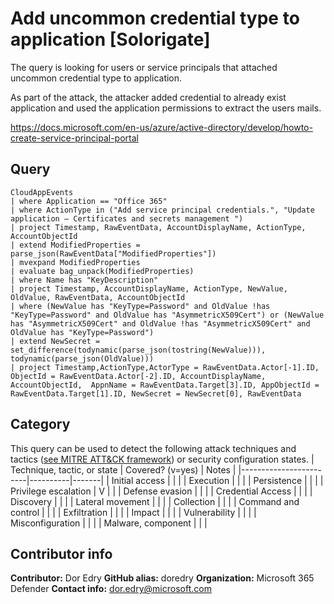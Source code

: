 # Add uncommon credential type to application [Solorigate] 
The query is looking for users or service principals that attached uncommon credential type to application. 

As part of the attack, the attacker added credential to already exist application and used the application permissions to extract the users mails.

 https://docs.microsoft.com/en-us/azure/active-directory/develop/howto-create-service-principal-portal

## Query
```
CloudAppEvents
| where Application == "Office 365"
| where ActionType in ("Add service principal credentials.", "Update application – Certificates and secrets management ")
| project Timestamp, RawEventData, AccountDisplayName, ActionType, AccountObjectId
| extend ModifiedProperties = parse_json(RawEventData["ModifiedProperties"])
| mvexpand ModifiedProperties
| evaluate bag_unpack(ModifiedProperties)
| where Name has "KeyDescription"
| project Timestamp, AccountDisplayName, ActionType, NewValue, OldValue, RawEventData, AccountObjectId
| where (NewValue has "KeyType=Password" and OldValue !has "KeyType=Password" and OldValue has "AsymmetricX509Cert") or (NewValue has "AsymmetricX509Cert" and OldValue !has "AsymmetricX509Cert" and OldValue has "KeyType=Password")
| extend NewSecret = set_difference(todynamic(parse_json(tostring(NewValue))), todynamic(parse_json(OldValue)))
| project Timestamp,ActionType,ActorType = RawEventData.Actor[-1].ID, ObjectId = RawEventData.Actor[-2].ID, AccountDisplayName, AccountObjectId,  AppnName = RawEventData.Target[3].ID, AppObjectId = RawEventData.Target[1].ID, NewSecret = NewSecret[0], RawEventData 
```
## Category
This query can be used to detect the following attack techniques and tactics ([see MITRE ATT&CK framework](https://attack.mitre.org/)) or security configuration states.
| Technique, tactic, or state | Covered? (v=yes) | Notes |
|------------------------|----------|-------|
| Initial access |  |  |
| Execution |  |  |
| Persistence |  |  | 
| Privilege escalation | V |  |
| Defense evasion |  |  | 
| Credential Access |  |  | 
| Discovery |  |  | 
| Lateral movement |  |  | 
| Collection |  |  | 
| Command and control |  |  | 
| Exfiltration |  |  | 
| Impact |  |  |
| Vulnerability |  |  |
| Misconfiguration |  |  |
| Malware, component |  |  |

## Contributor info
**Contributor:** Dor Edry
**GitHub alias:** doredry
**Organization:** Microsoft 365 Defender
**Contact info:** dor.edry@microsoft.com
